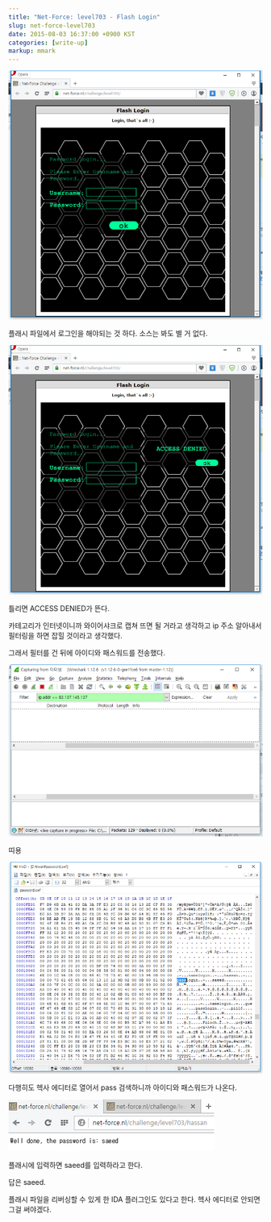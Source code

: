 ```yaml
---
title: "Net-Force: level703 - Flash Login"
slug: net-force-level703
date: 2015-08-03 16:37:00 +0900 KST
categories: [write-up]
markup: mmark
---
```


![Net-Force level703 1](net-force-level703-1.png)

플래시 파일에서 로그인을 해야되는 것 하다. 소스는 봐도 별 거 없다.

![Net-Force level703 p2](net-force-level703-2.png)

틀리면 ACCESS DENIED가 뜬다.

카테고리가 인터넷이니까 와이어샤크로 캡쳐 뜨면 될 거라고 생각하고 ip 주소 알아내서 필터링을 하면 잡힐 것이라고 생각했다.

그래서 필터를 건 뒤에 아이디와 패스워드를 전송했다.

![WireShark capturing](wireshark-capturing.png)

띠용

![pass in password.swf](pass-in-password.png)

다행히도 헥사 에디터로 열어서 pass 검색하니까 아이디와 패스워드가 나온다.

![Net-Force level703 3](net-force-level703-3.png)

플래시에 입력하면 saeed를 입력하라고 한다.

답은 saeed.

플래시 파일을 리버싱할 수 있게 한 IDA 플러그인도 있다고 한다. 헥사 에디터로 안되면 그걸 써야겠다.
